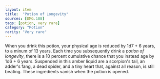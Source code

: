 ```yaml
---
layout: item
title:  "Potion of Longevity"
sources: [DMG.188]
tags: [potion, very rare]
category: "Potion"
rarity: "Very rare"
---
```


When you drink this potion, your physical age is reduced by 1d7 + 6 years, to a minum of 13 years. Each time you subsequently drink a _potion of longevity_, there is a 10 percent cumulative chance that you instead age by 1d6 + 6 years. Suspended in this amber liquid are a scorpion's tail, an adder's fang, a dead spider, and a tiny heart that, against all reason, is still beating. These ingredients vanish when the potion is opened.
